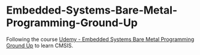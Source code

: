 # Embedded-Systems-Bare-Metal-Programming-Ground-Up

Following the course [Udemy - Embedded Systems Bare Metal Programming Ground Up](https://www.udemy.com/course/embedded-systems-bare-metal-programming/) to learn CMSIS.
